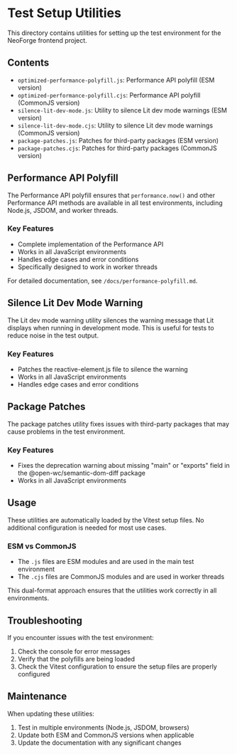 # Test Setup Utilities

This directory contains utilities for setting up the test environment for the NeoForge frontend project.

## Contents

- `optimized-performance-polyfill.js`: Performance API polyfill (ESM version)
- `optimized-performance-polyfill.cjs`: Performance API polyfill (CommonJS version)
- `silence-lit-dev-mode.js`: Utility to silence Lit dev mode warnings (ESM version)
- `silence-lit-dev-mode.cjs`: Utility to silence Lit dev mode warnings (CommonJS version)
- `package-patches.js`: Patches for third-party packages (ESM version)
- `package-patches.cjs`: Patches for third-party packages (CommonJS version)

## Performance API Polyfill

The Performance API polyfill ensures that `performance.now()` and other Performance API methods are available in all test environments, including Node.js, JSDOM, and worker threads.

### Key Features

- Complete implementation of the Performance API
- Works in all JavaScript environments
- Handles edge cases and error conditions
- Specifically designed to work in worker threads

For detailed documentation, see `/docs/performance-polyfill.md`.

## Silence Lit Dev Mode Warning

The Lit dev mode warning utility silences the warning message that Lit displays when running in development mode. This is useful for tests to reduce noise in the test output.

### Key Features

- Patches the reactive-element.js file to silence the warning
- Works in all JavaScript environments
- Handles edge cases and error conditions

## Package Patches

The package patches utility fixes issues with third-party packages that may cause problems in the test environment.

### Key Features

- Fixes the deprecation warning about missing "main" or "exports" field in the @open-wc/semantic-dom-diff package
- Works in all JavaScript environments

## Usage

These utilities are automatically loaded by the Vitest setup files. No additional configuration is needed for most use cases.

### ESM vs CommonJS

- The `.js` files are ESM modules and are used in the main test environment
- The `.cjs` files are CommonJS modules and are used in worker threads

This dual-format approach ensures that the utilities work correctly in all environments.

## Troubleshooting

If you encounter issues with the test environment:

1. Check the console for error messages
2. Verify that the polyfills are being loaded
3. Check the Vitest configuration to ensure the setup files are properly configured

## Maintenance

When updating these utilities:

1. Test in multiple environments (Node.js, JSDOM, browsers)
2. Update both ESM and CommonJS versions when applicable
3. Update the documentation with any significant changes 